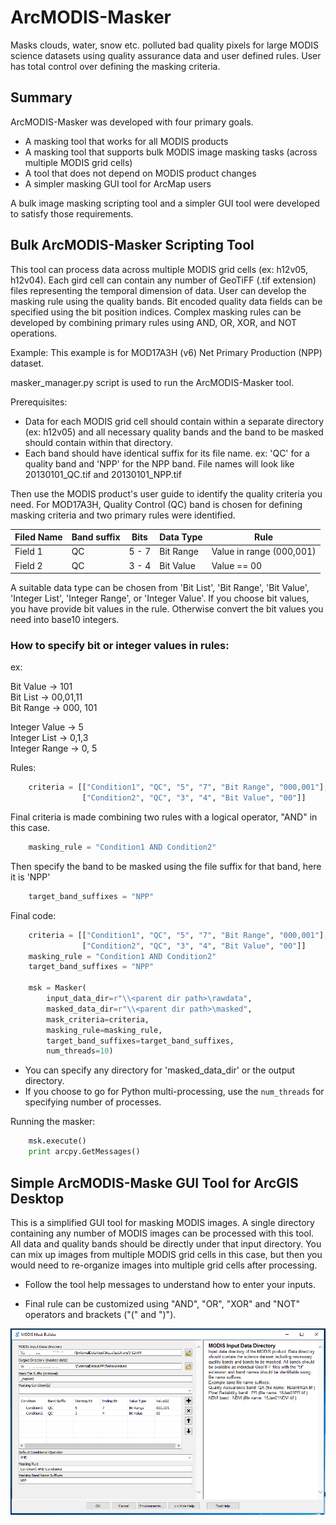 # ArcMODIS-Masker
Masks clouds, water, snow etc. polluted bad quality pixels for large MODIS science datasets using quality assurance data and user defined rules. User has total control over defining the masking criteria.

## Summary
ArcMODIS-Masker was developed with four primary goals.
* A masking tool that works for all MODIS products
* A masking tool that supports bulk MODIS image masking tasks (across multiple MODIS grid cells)
* A tool that does not depend on MODIS product changes
* A simpler masking GUI tool for ArcMap users

A bulk image masking scripting tool and a simpler GUI tool were developed to satisfy those requirements.

## Bulk ArcMODIS-Masker Scripting Tool

This tool can process data across multiple MODIS grid cells (ex: h12v05, h12v04). Each gird cell can contain any number of GeoTiFF (.tif extension) files representing the temporal dimension of data. User can develop the masking rule using the quality bands. Bit encoded quality data fields can be specified using the bit position indices. Complex masking rules can be developed by combining primary rules using AND, OR, XOR, and NOT operations.

Example: This example is for MOD17A3H (v6) Net Primary Production (NPP) dataset.

masker_manager.py script is used to run the ArcMODIS-Masker tool.

Prerequisites:

* Data for each MODIS grid cell should contain within a separate directory (ex: h12v05) and all necessary quality bands and the band to be masked should contain within that directory.
* Each band should have identical suffix for its file name.
  ex: 'QC' for a quality band and 'NPP' for the NPP band. File names will look like 20130101_QC.tif and 20130101_NPP.tif

Then use the MODIS product's user guide to identify the quality criteria you need. For MOD17A3H, Quality Control (QC) band is chosen for defining masking criteria and two primary rules were identified.

| Filed Name  | Band suffix | Bits | Data Type |Rule |
| ------------- | ------------- |------------- |------------- |------------- |
| Field 1  | QC  | 5 - 7  |Bit Range  |Value in range (000,001)  |
| Field 2  | QC  | 3 - 4  |Bit Value  |Value == 00 |

A suitable data type can be chosen from 'Bit List', 'Bit Range', 'Bit Value', 'Integer List', 'Integer Range', or 'Integer Value'. If you choose bit values, you have provide bit values in the rule. Otherwise convert the bit values you need into base10 integers.

### How to specify bit or integer values in rules:
ex: 

Bit Value -> 101<br/>
Bit List -> 00,01,11<br/>
Bit Range -> 000, 101

Integer Value -> 5<br/>
Integer List -> 0,1,3<br/>
Integer Range -> 0, 5

Rules:

```Python
    criteria = [["Condition1", "QC", "5", "7", "Bit Range", "000,001"],
                ["Condition2", "QC", "3", "4", "Bit Value", "00"]]
```

Final criteria is made combining two rules with a logical operator, "AND" in this case.

```Python
    masking_rule = "Condition1 AND Condition2"
```

Then specify the band to be masked using the file suffix for that band, here it is 'NPP'

```Python
    target_band_suffixes = "NPP"
```

Final code:

```Python
    criteria = [["Condition1", "QC", "5", "7", "Bit Range", "000,001"],
                ["Condition2", "QC", "3", "4", "Bit Value", "00"]]
    masking_rule = "Condition1 AND Condition2"
    target_band_suffixes = "NPP"
    
    msk = Masker(       
        input_data_dir=r"\\<parent dir path>\rawdata",
        masked_data_dir=r"\\<parent dir path>\masked",
        mask_criteria=criteria,
        masking_rule=masking_rule,
        target_band_suffixes=target_band_suffixes,
        num_threads=10)
```

* You can specify any directory for 'masked_data_dir' or the output directory.
* If you choose to go for Python multi-processing, use the `num_threads` for specifying number of processes.

Running the masker:

```Python
    msk.execute()
    print arcpy.GetMessages()
```


## Simple ArcMODIS-Maske GUI Tool for ArcGIS Desktop

This is a simplified GUI tool for masking MODIS images. A single directory containing any number of MODIS images can be processed with this tool. All data and quality bands should be directly under that input directory. You can mix up images from multiple MODIS grid cells in this case, but then you would need to re-organize images into multiple grid cells after processing.

* Follow the tool help messages to understand how to enter your inputs.

* Final rule can be customized using "AND", "OR", "XOR" and "NOT" operators and brackets ("(" and ")").


![Alt text](MaskBuilder_screen1.PNG?raw=true "ArcMODIS Masker Tool")
